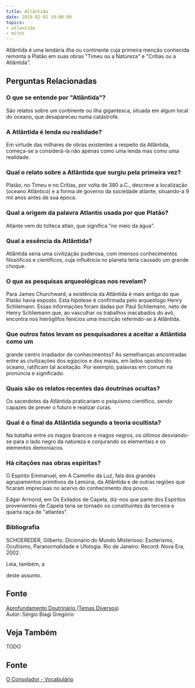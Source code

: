 ```yaml
---
title: Atlântida
date: 2019-02-01 19:00:00
topics:
- atlantida
- mitos
---
```


Atlântida é uma lendária ilha ou continente cuja primeira menção conhecida
remonta a Platão em suas obras "Timeu ou a Natureza" e "Crítias ou a Atlântida".

## Perguntas Relacionadas

### O que se entende por "Atlântida"?
São relatos sobre um continente ou ilha gigantesca, situada em algum
local do oceano, que desapareceu numa catástrofe.

### A Atlântida é lenda ou realidade?
Em virtude das milhares de obras existentes a respeito da Atlântida,
começa-se a considerá-la não apenas como uma lenda mas como uma
realidade.

### Qual o relato sobre a Atlântida que surgiu pela primeira vez?
Platão, no Timeu e no Crítias, por volta de 380 a.C., descreve a
localização (oceano Atlântico) e a forma de governo da sociedade
atlante, situando-a 9 mil anos antes de sua época.

### Qual a origem da palavra Atlantis usada por que Platão?
Atlante vem do tolteca atlan, que significa "no meio da água".

### Qual a essência da Atlântida?
Atlântida seria uma civilização poderosa, com imensos conhecimentos
filosóficos e científicos, cuja influência no planeta teria causado um
grande choque.

### O que as pesquisas arqueológicas nos revelam?
Para James Churchward, a existência da Atlântida é mais antiga do que
Platão havia exposto. Esta hipótese é confirmada pelo arqueólogo Henry
Schliemann. Essas informações foram dadas por Paul Schliemann, neto de
Henry Schliemann que, ao vasculhar os trabalhos inacabados do avô,
encontra nos hieróglifos fenícios uma inscrição referindo-se à
Atlântida.

### Que outros fatos levam os pesquisadores a aceitar a Atlântida como um
grande centro irradiador de conhecimentos?
As semelhanças encontradas entre as civilizações dos egípcios e dos
maias, em lados opostos do oceano, ratificam tal aceitação. Por exemplo,
palavras em comum na pronúncia e significado.

### Quais são os relatos recentes das doutrinas ocultas?
Os sacerdotes da Atlântida praticariam o psiquismo científico, sendo
capazes de prever o futuro e realizar curas.

### Qual é o final da Atlântida segundo a teoria ocultista?
Na batalha entre os magos brancos e magos negros, os últimos
desviando-se para o lado negro da natureza e conjurando os elementais e
os elementos demoníacos.

### Há citações nas obras espíritas?
O Espírito Emmanuel, em A Caminho da Luz, fala dos grandes
agrupamentos primitivos da Lemúria, da Atlântida e de outras regiões que
ficaram imprecisas no acervo do conhecimento dos povos.

Edgar Armond, em Os Exilados de Capela, diz-nos que parte dos
Espíritos provenientes de Capela teria se tornado os constituintes da
terceira e quarta raça de "atlantes".

### Bibliografia
SCHOEREDER, Gilberto. Dicionário do Mundo Misterioso: Esoterismo,
Ocultismo, Paranormalidade e Ufologia. Rio de Janeiro: Record: Nova Era,
2002.

Leia, também, a

deste assunto.

## Fonte
[Aprofundamento Doutrinário (Temas Diversos)](https://sites.google.com/view/aprofundamentodoutrinario/atlântida)  
Autor: Sérgio Biagi Gregório


## Veja Também
TODO

## Fonte
[O Consolador - Vocabulário](http://www.oconsolador.com.br/linkfixo/vocabulario/principal.html)
